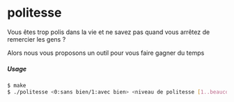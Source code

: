 # politesse

Vous êtes trop polis dans la vie et ne savez pas quand vous arrêtez de remercier les gens ?

Alors nous vous proposons un outil pour vous faire gagner du temps 

##### Usage

```bash
$ make
$ ./politesse <0:sans bien/1:avec bien> <niveau de politesse [1..beaucoup]>